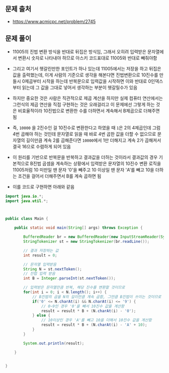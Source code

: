 ## 문제 출처
- https://www.acmicpc.net/problem/2745

## 문제 풀이
- 11005의 진법 변환 방식을 반대로 뒤집은 방식임, 그래서 오히려 입력받은 문자열에서 변환시 숫자로 나타내야 하므로 아스키 코드표대로 11005와 반대로 빼줘야함

- 그리고 여기서 헷갈린만한 포인트가 하나 있는데 11005에서는 저장을 하고 뒤집은 값을 출력했는데, 이게 사람의 기준으로 생각을 해본다면 진법변환으로 10진수를 만들시 0제곱부터 시작을 하는데 반복문으로 입력값을 시작하면 이와 반대로 0인덱스부터 읽는데 그 값을 그대로 넣어서 생각하는 부분이 헷갈릴수가 있음

- 하지만 중요한 것은 사람은 직관적으로 제곱 계산을 하지만 실제 컴퓨터 연산에서는 그런식의 제곱 연산을 직접 구현하는 것은 오래걸리고 이 문제에선 그렇게 하는 것은 비효율적이라 10진법으로 변환한 수를 더하면서 계속해서 B제곱으로 더해주면 됨

- 즉, `10000` 을 2진수인 걸 10진수로 변환한다고 하였을 때 `1`은 2의 4제곱인데 그럼 4번 곱해야 하는 것인데 문자열로 읽을 때 바로 4번 곱한 값을 더할 수 없으므로 문자열의 길이만큼 계속 2를 곱해준다면 `10000`에서 1만 더해지고 계속 2가 곱해져서 결국 16으로 수렴하게 되어 있음

- 이 원리를 기반으로 반복문을 반복하고 결과값을 더하는 것이라서 결과값의 경우 기본적으로 B진법 곱셈을 계속하는 상황에서 입력받은 문자열의 10진수 변환 로직을 11005처럼 10 미만일 땐 문자 '0'을 빼주고 10 이상일 땐 문자 'A'를 빼고 10을 더하는 조건을 걸어서 더해주면서 B를 계속 곱하면 됨

- 이를 코드로 구현하면 아래와 같음

```java
import java.io.*;
import java.util.*;



public class Main {

    public static void main(String[] args) throws Exception {

        BufferedReader br = new BufferedReader(new InputStreamReader(System.in));
        StringTokenizer st = new StringTokenizer(br.readLine());

        // 결과 저장하는 값
        int result = 0;

        // 문자열 입력받음
        String N = st.nextToken();
        // 진법 입력 받음
        int B = Integer.parseInt(st.nextToken());

        // 입력받은 문자열만큼 반복, 해당 진수를 변환할 것이므로
        for(int i = 0; i < N.length(); i++) {
            // B진법의 곱을 N의 길이만큼 계속 곱함, 그만큼 B진법이 쓰이는 것이므로
            if('0' <= N.charAt(i) && N.charAt(i) <= '9') {
                // 0~9인 경우 '0'을 빼서 10진수 값을 계산함
                result = result * B + (N.charAt(i) - '0');
            } else {
                // 10이상인 경우 'A'를 빼고 10을 더해서 10진수 값을 계산함
                result = result * B + (N.charAt(i) - 'A' + 10);
            }
        }

        System.out.println(result);

    }


}
```